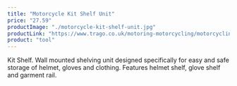 ```yaml
---
title: "Motorcycle Kit Shelf Unit"
price: "27.59"
productImage: "./motorcycle-kit-shelf-unit.jpg"
productLink: "https://www.trago.co.uk/motoring-motorcycling/motorcycling-accessories/motorcycling-tools/motorcycle-kit-shelf-unit.html"
product: "tool"
---
```


Kit Shelf. Wall mounted shelving unit designed specifically for easy and safe storage of helmet, gloves and clothing. Features helmet shelf, glove shelf and garment rail.
